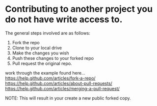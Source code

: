 # Contributing to another project you do not have write access to.

The general steps involved are as follows:

1. Fork the repo
1. Clone to your local drive
1. Make the changes you wish
1. Push these changes to your forked repo
1. Pull request the original repo.

work through the example found here...
https://help.github.com/articles/fork-a-repo/
https://help.github.com/articles/about-pull-requests/
https://help.github.com/articles/merging-a-pull-request/

NOTE: This will result in your create a new public forked copy.
